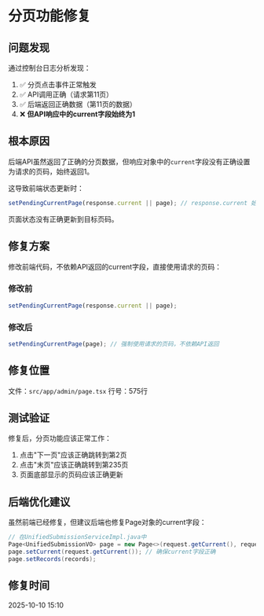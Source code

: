 # 分页功能修复

## 问题发现

通过控制台日志分析发现：
1. ✅ 分页点击事件正常触发
2. ✅ API调用正确（请求第11页）
3. ✅ 后端返回正确数据（第11页的数据）
4. ❌ **但API响应中的current字段始终为1**

## 根本原因

后端API虽然返回了正确的分页数据，但响应对象中的`current`字段没有正确设置为请求的页码，始终返回1。

这导致前端状态更新时：
```typescript
setPendingCurrentPage(response.current || page); // response.current 始终是1
```

页面状态没有正确更新到目标页码。

## 修复方案

修改前端代码，不依赖API返回的current字段，直接使用请求的页码：

### 修改前
```typescript
setPendingCurrentPage(response.current || page);
```

### 修改后  
```typescript
setPendingCurrentPage(page); // 强制使用请求的页码，不依赖API返回
```

## 修复位置

文件：`src/app/admin/page.tsx`
行号：575行

## 测试验证

修复后，分页功能应该正常工作：
1. 点击"下一页"应该正确跳转到第2页
2. 点击"末页"应该正确跳转到第235页
3. 页面底部显示的页码应该正确更新

## 后端优化建议

虽然前端已经修复，但建议后端也修复Page对象的current字段：

```java
// 在UnifiedSubmissionServiceImpl.java中
Page<UnifiedSubmissionVO> page = new Page<>(request.getCurrent(), request.getPageSize(), total);
page.setCurrent(request.getCurrent()); // 确保current字段正确
page.setRecords(records);
```

## 修复时间

2025-10-10 15:10
